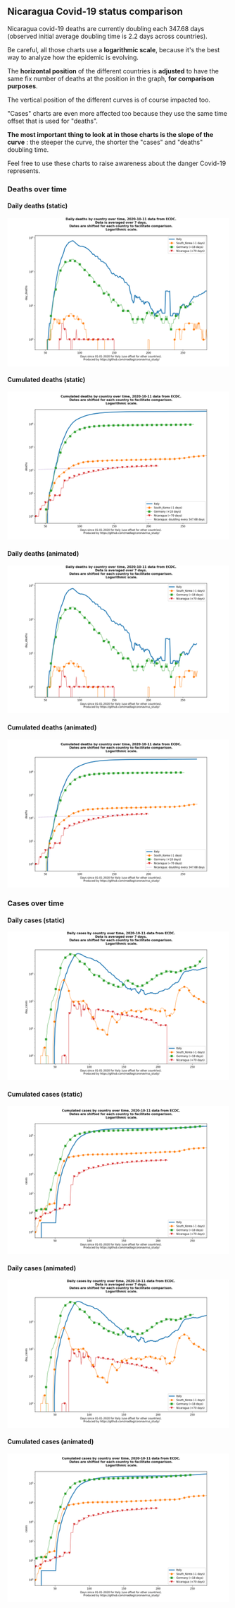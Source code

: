 ## Nicaragua Covid-19 status comparison 

Nicaragua covid-19 deaths are currently doubling each 347.68 days (observed initial average doubling time is 2.2 days across countries).



Be careful, all those charts use a **logarithmic scale**, because it's the best way to analyze how the epidemic is evolving.
 
The **horizontal position** of the different countries is **adjusted** to have the same fix number of deaths at the position in the graph, **for comparison purposes**.

The vertical position of the different curves is of course impacted too.

"Cases" charts are even more affected too because they use the same time offset that is used for "deaths".

**The most important thing to look at in those charts is the slope of the curve** : the steeper the curve, the shorter the "cases" and "deaths" doubling time.

Feel free to use these charts to raise awareness about the danger Covid-19 represents. 


 
### Deaths over time
 
#### Daily deaths (static)
![Nicaragua covid-19 daily deaths static chart](https://raw.githubusercontent.com/madlag/coronavirus_study/master/notebooks/graphs/2020-10-11/countries/Nicaragua/2020-10-11_Nicaragua_day_deaths.png "Nicaragua covid-19 day_deaths static chart")   
 
#### Cumulated deaths (static)
![Nicaragua covid-19 cumulated deaths static chart](https://raw.githubusercontent.com/madlag/coronavirus_study/master/notebooks/graphs/2020-10-11/countries/Nicaragua/2020-10-11_Nicaragua_deaths.png "Nicaragua covid-19 deaths static chart")   
 
#### Daily deaths (animated)
![Nicaragua covid-19 daily deaths animated chart](https://raw.githubusercontent.com/madlag/coronavirus_study/master/notebooks/graphs/2020-10-11/countries/Nicaragua/2020-10-11_Nicaragua_day_deaths.gif "Nicaragua covid-19 day_deaths animated chart")   
 
#### Cumulated deaths (animated)
![Nicaragua covid-19 cumulated deaths animated chart](https://raw.githubusercontent.com/madlag/coronavirus_study/master/notebooks/graphs/2020-10-11/countries/Nicaragua/2020-10-11_Nicaragua_deaths.gif "Nicaragua covid-19 deaths animated chart")   

 
### Cases over time
 
#### Daily cases (static)
![Nicaragua covid-19 daily cases static chart](https://raw.githubusercontent.com/madlag/coronavirus_study/master/notebooks/graphs/2020-10-11/countries/Nicaragua/2020-10-11_Nicaragua_day_cases.png "Nicaragua covid-19 day_cases static chart")   
 
#### Cumulated cases (static)
![Nicaragua covid-19 cumulated cases static chart](https://raw.githubusercontent.com/madlag/coronavirus_study/master/notebooks/graphs/2020-10-11/countries/Nicaragua/2020-10-11_Nicaragua_cases.png "Nicaragua covid-19 cases static chart")   
 
#### Daily cases (animated)
![Nicaragua covid-19 daily cases animated chart](https://raw.githubusercontent.com/madlag/coronavirus_study/master/notebooks/graphs/2020-10-11/countries/Nicaragua/2020-10-11_Nicaragua_day_cases.gif "Nicaragua covid-19 day_cases animated chart")   
 
#### Cumulated cases (animated)
![Nicaragua covid-19 cumulated cases animated chart](https://raw.githubusercontent.com/madlag/coronavirus_study/master/notebooks/graphs/2020-10-11/countries/Nicaragua/2020-10-11_Nicaragua_cases.gif "Nicaragua covid-19 cases animated chart")   

